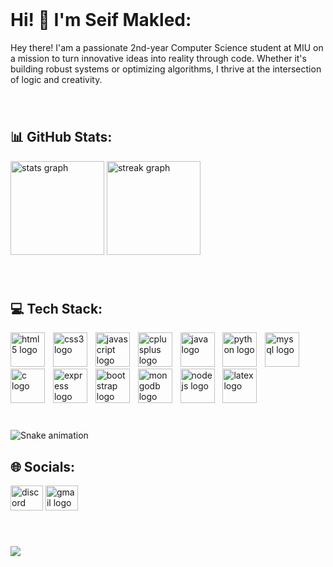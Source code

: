 <br clear="both">

<h1 align="left">Hi! 👋 I'm Seif Makled:<br></h2>Hey there! I'am a passionate 2nd-year Computer Science student at MIU on a mission to turn innovative ideas into reality through code. Whether it's building robust systems or optimizing algorithms, I thrive at the intersection of logic and creativity.

###

<br clear="both">

<h2 align="left"> 📊 GitHub Stats: <br> </h2>
<div align="left">
  <img src="https://github-readme-stats.vercel.app/api?username=Seifmakled&hide_title=false&hide_rank=false&show_icons=true&include_all_commits=true&count_private=true&disable_animations=false&theme=dracula&locale=en&hide_border=false" height="150" alt="stats graph"  />
  <img src="https://streak-stats.demolab.com?user=Seifmakled&locale=en&mode=daily&theme=dracula&hide_border=false&border_radius=5" height="150" alt="streak graph"  />
</div>

###

<br clear="both">


<h2 align="left"> 💻 Tech Stack: <br> </h2>
<div align="left">
<img src="https://cdn.jsdelivr.net/gh/devicons/devicon/icons/html5/html5-original.svg" height="55" alt="html5 logo" />
<img width="5" />
<img src="https://cdn.jsdelivr.net/gh/devicons/devicon/icons/css3/css3-original.svg" height="55" alt="css3 logo" />
<img width="5" />
<img src="https://cdn.jsdelivr.net/gh/devicons/devicon/icons/javascript/javascript-original.svg" height="55" alt="javascript logo" />
<img width="5" />
<img src="https://cdn.jsdelivr.net/gh/devicons/devicon/icons/cplusplus/cplusplus-original.svg" height="55" alt="cplusplus logo" />
<img width="5" />
<img src="https://cdn.jsdelivr.net/gh/devicons/devicon/icons/java/java-original.svg" height="55" alt="java logo" />
<img width="5" />
<img src="https://cdn.jsdelivr.net/gh/devicons/devicon/icons/python/python-original.svg" height="55" alt="python logo" />
<img width="5" />
<img src="https://cdn.jsdelivr.net/gh/devicons/devicon/icons/mysql/mysql-original.svg" height="55" alt="mysql logo" />
<img width="5" />
<img src="https://cdn.jsdelivr.net/gh/devicons/devicon/icons/c/c-original.svg" height="55" alt="c logo" />
<img width="5" />
<img src="https://cdn.jsdelivr.net/gh/devicons/devicon/icons/express/express-original.svg" height="55" alt="express logo" />
<img width="5" />
<img src="https://cdn.jsdelivr.net/gh/devicons/devicon/icons/bootstrap/bootstrap-original.svg" height="55" alt="bootstrap logo" />
<img width="5" />
<img src="https://cdn.jsdelivr.net/gh/devicons/devicon/icons/mongodb/mongodb-original.svg" height="55" alt="mongodb logo" />
<img width="5" />
<img src="https://cdn.jsdelivr.net/gh/devicons/devicon/icons/nodejs/nodejs-original.svg" height="55" alt="nodejs logo" />
<img width="5" />
<img src="https://cdn.jsdelivr.net/gh/devicons/devicon/icons/latex/latex-original.svg" height="55" alt="latex logo" />
</div>

###

<br clear="both">

<img src="https://raw.githubusercontent.com/Seifmakled/Seifmakled/output/snake.svg" alt="Snake animation" />

###

<h2 align="left"> 🌐 Socials: <br> </h2>
<div align="left">
  <img src="https://raw.githubusercontent.com/maurodesouza/profile-readme-generator/master/src/assets/icons/social/discord/default.svg" width="52" height="40" alt="discord logo"  />
  <img src="https://raw.githubusercontent.com/maurodesouza/profile-readme-generator/master/src/assets/icons/social/gmail/default.svg" width="52" height="40" alt="gmail logo"  />
</div>

###

<br>

![](https://quotes-github-readme.vercel.app/api?type=vetical&theme=dark)

###

